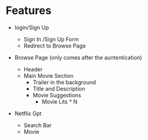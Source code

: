 # Features
- login/Sign Up
   - Sign In /Sign Up Form
   - Redirect to Browse Page

- Browse Page (only comes after the auntentication)
   - Header
   - Main Movie Section
       - Trailer in the background
       - Title and Description
       - Movie Suggestions
          - Movie Lits * N

- Netflix Gpt
   - Search Bar
   - Movie
